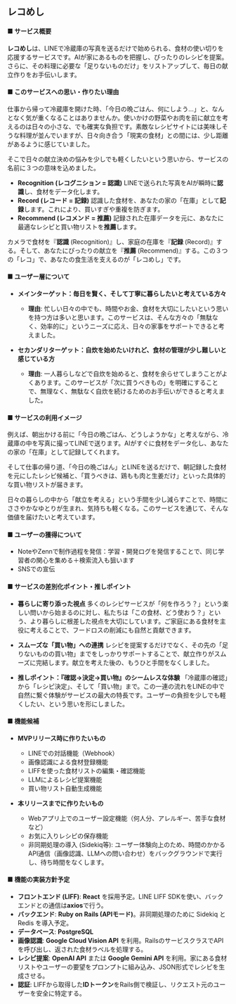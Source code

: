 ## レコめし

#### ■ サービス概要

**レコめし**は、LINEで冷蔵庫の写真を送るだけで始められる、食材の使い切りを応援するサービスです。AIが家にあるものを把握し、ぴったりのレシピを提案。さらに、その料理に必要な「足りないものだけ」をリストアップして、毎日の献立作りをお手伝いします。

#### ■ このサービスへの思い・作りたい理由

仕事から帰って冷蔵庫を開けた時、「今日の晩ごはん、何にしよう…」と、なんとなく気が重くなることはありませんか。使いかけの野菜やお肉を前に献立を考えるのは日々の小さな、でも確実な負担です。素敵なレシピサイトには美味しそうな料理が並んでいますが、日々向き合う「現実の食材」との間には、少し距離があるように感じていました。

そこで日々の献立決めの悩みを少しでも軽くしたいという思いから、サービスの名前に３つの意味を込めました。

* **Recognition (レコグニション = 認識)**
    LINEで送られた写真をAIが瞬時に**認識**し、食材をデータ化します。
* **Record (レコード = 記録)**
    認識した食材を、あなたの家の「在庫」として**記録**します。これにより、買いすぎや重複を防ぎます。
* **Recommend (レコメンド = 推薦)**
    記録された在庫データを元に、あなたに最適なレシピと買い物リストを**推薦**します。

カメラで食材を『**認識** (Recognition)』し、家庭の在庫を『**記録** (Record)』する。そして、あなたにぴったりの献立を『**推薦** (Recommend)』する。この３つの「レコ」で、あなたの食生活を支えるのが「レコめし」です。

#### ■ ユーザー層について

* **メインターゲット：毎日を賢く、そして丁寧に暮らしたいと考えている方々**
    * **理由**: 忙しい日々の中でも、時間やお金、食材を大切にしたいという思いを持つ方は多いと思います。このサービスは、そんな方々の「無駄なく、効率的に」というニーズに応え、日々の家事をサポートできると考えました。

* **セカンダリターゲット：自炊を始めたいけれど、食材の管理が少し難しいと感じている方**
    * **理由**: 一人暮らしなどで自炊を始めると、食材を余らせてしまうことがよくあります。このサービスが「次に買うべきもの」を明確にすることで、無理なく、無駄なく自炊を続けるためのお手伝いができると考えました。

#### ■ サービスの利用イメージ

例えば、朝出かける前に「今日の晩ごはん、どうしようかな」と考えながら、冷蔵庫の中を写真に撮ってLINEで送ります。AIがすぐに食材をデータ化し、あなたの家の「在庫」として記録してくれます。

そして仕事の帰り道、「今日の晩ごはん」とLINEを送るだけで、朝記録した食材を元にしたレシピ候補と、「買うべきは、鶏もも肉と生姜だけ」といった具体的な買い物リストが届きます。

日々の暮らしの中から「献立を考える」という手間を少し減らすことで、時間にささやかなゆとりが生まれ、気持ちも軽くなる。このサービスを通じて、そんな価値を届けたいと考えています。

#### ■ ユーザーの獲得について

* NoteやZennで制作過程を発信：学習・開発ログを発信することで、同じ学習者の関心を集める＋検索流入も狙います
* SNSでの宣伝

#### ■ サービスの差別化ポイント・推しポイント

* **暮らしに寄り添った視点**
    多くのレシピサービスが「何を作ろう？」という楽しい問いから始まるのに対し、私たちは「この食材、どう使おう？」という、より暮らしに根差した視点を大切にしています。ご家庭にある食材を主役に考えることで、フードロスの削減にも自然と貢献できます。

* **スムーズな「買い物」への連携**
    レシピを提案するだけでなく、その先の「足りないものの買い物」までをしっかりサポートすることで、献立作りがスムーズに完結します。献立を考えた後の、もうひと手間をなくしました。

* **推しポイント：『確認→決定→買い物』のシームレスな体験**
    「冷蔵庫の確認」から「レシピ決定」、そして「買い物」まで。この一連の流れをLINEの中で自然に繋ぐ体験がサービスの最大の特長です。ユーザーの負担を少しでも軽くしたい、という思いを形にしました。

#### ■ 機能候補

* **MVPリリース時に作りたいもの**
    * LINEでの対話機能（Webhook）
    * 画像認識による食材登録機能
    * LIFFを使った食材リストの編集・確認機能
    * LLMによるレシピ提案機能
    * 買い物リスト自動生成機能

* **本リリースまでに作りたいもの**
    * Webアプリ上でのユーザー設定機能（何人分、アレルギー、苦手な食材など）
    * お気に入りレシピの保存機能
    * 非同期処理の導入 (Sidekiq等): ユーザー体験向上のため、時間のかかるAPI通信（画像認識、LLMへの問い合わせ）をバックグラウンドで実行し、待ち時間をなくします。


#### ■ 機能の実装方針予定

* **フロントエンド (LIFF)**: **React** を採用予定。LINE LIFF SDKを使い、バックエンドとの通信は**axios**で行う。
* **バックエンド**: **Ruby on Rails (APIモード)**。非同期処理のために Sidekiq と Redis を導入予定。
* **データベース**: **PostgreSQL**
* **画像認識**: **Google Cloud Vision API** を利用。RailsのサービスクラスでAPIを呼び出し、返された食材ラベルを処理する。
* **レシピ提案**: **OpenAI API** または **Google Gemini API** を利用。家にある食材リストやユーザーの要望をプロンプトに組み込み、JSON形式でレシピを生成させる。
* **認証**: LIFFから取得した**IDトークン**をRails側で検証し、リクエスト元のユーザーを安全に特定する。

